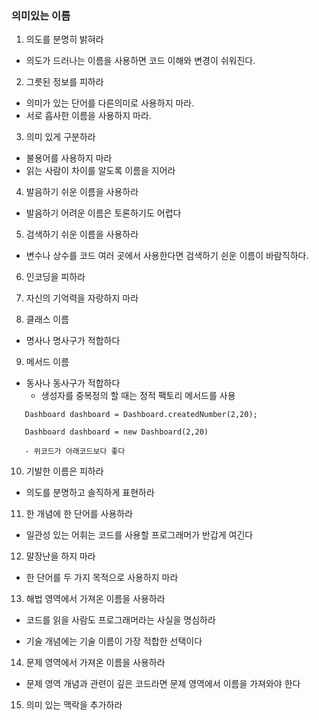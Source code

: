 
### 의미있는 이름

1. 의도를 분명히 밝혀라

 - 의도가 드러나는 이름을 사용하면 코드 이해와 변경이 쉬워진다.

2.  그릇된 정보를 피하라

 - 의미가 있는 단어를 다른의미로 사용하지 마라.
 - 서로 흡사한 이름을 사용하지 마라.

3. 의미 있게 구분하라
 
 - 불용어를 사용하지 마라
 - 읽는 사람이 차이를 알도록 이름을 지어라
 
4. 발음하기 쉬운 이름을 사용하라 

 - 발음하기 어려운 이름은 토론하기도 어렵다
 
5. 검색하기 쉬운 이름을 사용하라

 - 변수나 상수를 코드 여러 곳에서 사용한다면 검색하기 쉰운 이름이 바람직하다.

6. 인코딩을 피하라
 
7. 자신의 기억력을 자랑하지 마라

8. 클래스 이름 

 - 명사나 명사구가 적합하다

9. 메서드 이름
 
 - 동사나 동사구가 적합하다
   - 생성자를 중복정의 할 때는 정적 팩토리 메서드를 사용 
 ```
    Dashboard dashboard = Dashboard.createdNumber(2,20);

    Dashboard dashboard = new Dashboard(2,20)

    - 위코드가 아래코드보다 좋다
```

10. 기발한 이름은 피하라

 - 의도를 분명하고 솔직하게 표현하라
 
11. 한 개념에 한 단어를 사용하라

 - 일관성 있는 어휘는 코드를 사용할 프로그래머가 반갑게 여긴다
 
12. 말장난을 하지 마라

 - 한 단어를 두 가지 목적으로 사용하지 마라
 
13. 해법 영역에서 가져온 이름을 사용하라

 - 코드를 읽을 사람도 프로그래머라는 사실을 명심하라
 
 - 기술 개념에는 기술 이름이 가장 적합한 선택이다
 
14. 문제 영역에서 가져온 이름을 사용하라

 - 문제 영역 개념과 관련이 깊은 코드라면 문제 영역에서 이름을 가져와야 한다
 
 15. 의미 있는 맥락을 추가하라 
 


